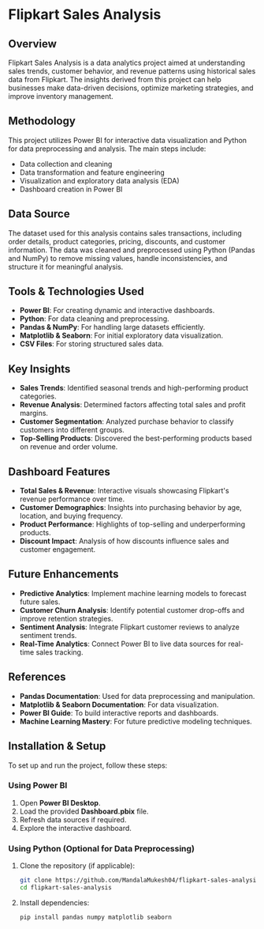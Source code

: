 # Flipkart Sales Analysis

## Overview
Flipkart Sales Analysis is a data analytics project aimed at understanding sales trends, customer behavior, and revenue patterns using historical sales data from Flipkart. The insights derived from this project can help businesses make data-driven decisions, optimize marketing strategies, and improve inventory management.

## Methodology
This project utilizes Power BI for interactive data visualization and Python for data preprocessing and analysis. The main steps include:
- Data collection and cleaning
- Data transformation and feature engineering
- Visualization and exploratory data analysis (EDA)
- Dashboard creation in Power BI

## Data Source
The dataset used for this analysis contains sales transactions, including order details, product categories, pricing, discounts, and customer information. The data was cleaned and preprocessed using Python (Pandas and NumPy) to remove missing values, handle inconsistencies, and structure it for meaningful analysis.

## Tools & Technologies Used
- **Power BI**: For creating dynamic and interactive dashboards.
- **Python**: For data cleaning and preprocessing.
- **Pandas & NumPy**: For handling large datasets efficiently.
- **Matplotlib & Seaborn**: For initial exploratory data visualization.
- **CSV Files**: For storing structured sales data.

## Key Insights
- **Sales Trends**: Identified seasonal trends and high-performing product categories.
- **Revenue Analysis**: Determined factors affecting total sales and profit margins.
- **Customer Segmentation**: Analyzed purchase behavior to classify customers into different groups.
- **Top-Selling Products**: Discovered the best-performing products based on revenue and order volume.

## Dashboard Features
- **Total Sales & Revenue**: Interactive visuals showcasing Flipkart's revenue performance over time.
- **Customer Demographics**: Insights into purchasing behavior by age, location, and buying frequency.
- **Product Performance**: Highlights of top-selling and underperforming products.
- **Discount Impact**: Analysis of how discounts influence sales and customer engagement.

## Future Enhancements
- **Predictive Analytics**: Implement machine learning models to forecast future sales.
- **Customer Churn Analysis**: Identify potential customer drop-offs and improve retention strategies.
- **Sentiment Analysis**: Integrate Flipkart customer reviews to analyze sentiment trends.
- **Real-Time Analytics**: Connect Power BI to live data sources for real-time sales tracking.

## References
- **Pandas Documentation**: Used for data preprocessing and manipulation.
- **Matplotlib & Seaborn Documentation**: For data visualization.
- **Power BI Guide**: To build interactive reports and dashboards.
- **Machine Learning Mastery**: For future predictive modeling techniques.

## Installation & Setup
To set up and run the project, follow these steps:

### Using Power BI
1. Open **Power BI Desktop**.
2. Load the provided **Dashboard.pbix** file.
3. Refresh data sources if required.
4. Explore the interactive dashboard.

### Using Python (Optional for Data Preprocessing)
1. Clone the repository (if applicable):
   ```bash
   git clone https://github.com/MandalaMukesh04/flipkart-sales-analysis.git
   cd flipkart-sales-analysis
   ```
2. Install dependencies:
   ```bash
   pip install pandas numpy matplotlib seaborn
   ```


